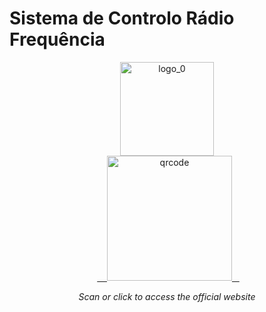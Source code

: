 # Sistema de Controlo Rádio Frequência

<div align="center">
  <a href="https://manoper93.github.io/SCRF_HP/" target="_blank">
    <img src="https://github.com/user-attachments/assets/d67fee48-8bf4-4e06-a38c-e5fc8dc90ed3" alt="logo_0" width="150"/>
  </a>
</div>


<div align="center">
  <a href="https://manoper93.github.io/SCRF_HP/" target="_blank">
    <img src="https://github.com/user-attachments/assets/0a5f6399-ba1f-4ca2-898b-0d47ab6e2a62" alt="qrcode" width="200"/>
  </a>
  <p><em>Scan or click to access the official website</em></p>
</div>
